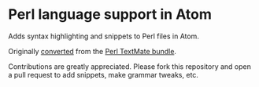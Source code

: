 # Perl language support in Atom

Adds syntax highlighting and snippets to Perl files in Atom.

Originally [converted](http://atom.io/docs/latest/converting-a-text-mate-bundle)
from the [Perl TextMate bundle](https://github.com/textmate/perl.tmbundle).

Contributions are greatly appreciated. Please fork this repository and open a
pull request to add snippets, make grammar tweaks, etc.
